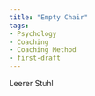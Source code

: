 ```yaml
---
title: "Empty Chair"
tags:
- Psychology
- Coaching
- Coaching Method
- first-draft
---
```


Leerer Stuhl